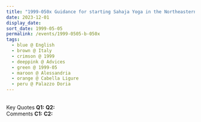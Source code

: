 ```yaml
---
title: "1999-050x Guidance for starting Sahaja Yoga in the Northeastern States of India, (likely) Palazzo Doria, Cabella Ligure, Alessandria, Italy"
date: 2023-12-01
display_date: 
sort_date: 1999-05-05
permalink: /events/1999-0505-b-050x
tags:
  - blue @ English
  - brown @ Italy
  - crimson @ 1999
  - deeppink @ Advices
  - green @ 1999-05
  - maroon @ Alessandria
  - orange @ Cabella Ligure
  - peru @ Palazzo Doria  
---
```


<br>

<wave-list>
  <list-title color="DarkSeaGreen" width="55">Key Quotes</list-title>
  <list-item color="BlanchedAlmond" width="280"><b>Q1:</b> <i></i></list-item>
  <list-item color="Lavender" width="280"><b>Q2:</b> <i></i></list-item>
</wave-list>

<br>

<wave-list>
  <list-title color="DarkSeaGreen" width="55">Comments</list-title>
  <list-item color="BlanchedAlmond" width="280"><b>C1:</b> <i></i></list-item>
  <list-item color="Lavender" width="280"><b>C2:</b> <i></i></list-item>
</wave-list>